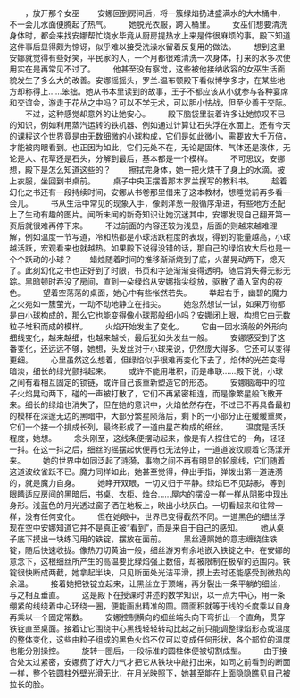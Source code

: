 　　，放开那个女巫
　　安娜回到房间后，将一簇绿焰扔进盛满水的大木桶中，不一会儿水面便腾起了热气。
　　她脱光衣服，跨入桶里。
　　女巫们想要清洗身体时，都会来找安娜帮忙烧水毕竟从厨房提热水上来是件很麻烦的事。殿下知道这件事后显得颇为惊讶，似乎难以接受洗澡水留着反复用的做法。
　　想到这里安娜就觉得有些好笑，平民家的人，一个月都很难清洗一次身体，打来的水多次使用实在是再常见不过了。
　　他甚至没有察觉，这些被他接纳收容的女巫生活面貌发生了多么大的改善。安娜摇摇头，罗兰.温布顿殿下看似博学多才，在某些地方却称得上……笨拙。她从书本里读到的故事，王子不都应该从小就参与各种宴席和交谊会，游走于花丛之中吗？可以不学无术，可以胆小怯战，但至少善于交际。
　　不过，这种感觉却意外的让她安心。
　　殿下脑袋里装着许多让她惊叹不已的知识，例如利用蒸汽运转的铁机器、例如通过计算让石头浮在水面上。还有今天的课程这个世界竟是由无数细微的小球构成，它们是如此微小，需要放大千万倍，才能被肉眼看到。也正因为如此，它们无处不在，无论是固体、气体还是液体，无论是人、花草还是石头，分解到最后，基本都是一个模样。
　　不可思议，安娜想，殿下是怎么知道这些的？
　　擦拭完身体，她一把火烘干了身上的水滴。披上衣服，坐回到书桌前。
　　桌子中央正摆着那本罗兰撰写的教科书。
　　趁着幻化之书还有一段持续时间，安娜从书卷那里借来了这本教材，想睡觉前再多看一会儿。
　　书从生活中常见的现象入手，像剥洋葱一般循序渐进，有些地方还配上了生动有趣的图片。闻所未闻的新奇知识让她沉迷其中，安娜发现自己翻开第一页后就很难再停下来。
　　不过前面的内容还较为浅显，后面的则越来越难理解，例如温度一节写道，冷和热都是小球活跃程度的表现，得到的能量越高，小球越活跃，宏观看来也就越热。如果殿下说得没错的话，那自己的绿焰放大后也是一个个跃动的小球？
　　蜡烛随着时间的推移渐渐烧到了底，火苗晃动两下，熄灭了。此刻幻化之书也正好到了时限，书页和字迹渐渐变得透明，随后消失得无影无踪。黑暗顿时吞没了房间，直到一朵绿焰从安娜指尖绽放，驱散了涌入室内的夜色。
　　望着空荡荡的桌面，她心中有些怅然若失。
　　举起右手，幽碧的魔力之火宛如一簇萤光，一动不动地静立在指尖。
　　她忽然想试一试，如果万物都是由小球构成的，那么它也能变得像小球那般细小吗？安娜闭上眼，构想它由无数粒子堆积而成的模样。
　　火焰开始发生了变化。
　　它由一团水滴般的外形向细线变化，越来越细，也越来越长，最后犹如头发丝一般。
　　安娜感受到了这番变化，还远远不够，她想，头发丝对于小球来说，仍然庞大得多。它还可以变得更细。
　　心里虽然这么想着，但绿焰似乎很难再变化下去了，焰体的光芒变得暗淡，细长的绿光颤抖起来。
　　或许不能用堆积，而是串联……殿下说，小球之间有着相互固定的锁链，或许自己该重新塑造它的形态。
　　安娜脑海中的粒子火焰晃动两下，碰的一声被打散了，它们不再紧密相连，而是像繁星般飞散开来。细长的绿焰也消失了，但在她的意识中，火焰依然存在，不过已不再具备最初的模样在深邃无边的黑暗中，大部分繁星陨落后，剩下的一小部分正在缓缓重聚，它们一个接一个排成长列，最终形成了一道由星芒构成的细丝。
　　温度是活跃程度，她想。
　　念头刚至，这线条便摆动起来，像是有人捏住它的一角，轻轻一抖。在这一抖之后，细丝的摇摆起伏便再也无法停止，一道道波纹顺着它荡漾开来。
　　她的世界中如同泛起了涟漪，事物之间不再有明显的轮廓线，它们随着这道波纹雀跃不已。魔力同样如此，她甚至觉得，伸出手指，弹拨出第一道涟漪的，就是魔力自身。
　　她睁开双眼，一切又归于平静。绿焰已不见踪影，等到眼睛适应房间的黑暗后，书桌、衣柜、烛台……屋内的摆设一样一样从阴影中现出身形。浅蓝色的月光透过窗子洒在地板上，映出小块灰白。一切看起来和往常一样，没有任何变化。
　　但在她眼中，世界已变得截然不同。一道黑色的细丝浮现在空中安娜知道它并不是真正被“看到”，而是来自于自己的感知。
　　她从桌子底下摸出一块练习用的铁锭，摆放在面前。
　　黑丝遵照她的意志缠绕住铁锭，随后快速收拢。像热刀切黄油一般，细丝游刃有余地嵌入铁锭之中。在安娜的意念下，这根细丝所产生的高温要比绿焰强上数倍，却被限制在极窄的范围内。铁锭很快断成两截，她拿起半块，只见断面处光洁平滑，摸上去时还能感受到微热的余温。
　　接着她把铁锭立起来，让黑丝立于顶端，再分裂出一条平躺的细丝，与之相互垂直。
　　这是殿下在授课时讲述的数学知识，以一点为中心，用一条绷紧的线绕着中心环绕一圈，便能画出精准的圆。圆面积就等于线的长度乘以自身再乘以一个固定常数。
　　安娜控制横向的细丝端头向下弯折出一个直角，贯穿铁锭直至桌面。接着让它围绕中心黑线轻轻转动比起之前只能调整绿焰形态或温度的整体变化，这些由粒子组成的黑色火焰不仅可以变成任何形状，各个部位的温度也能分别操控。
　　旋转一圈后，一段标准的圆柱体便被切割成型。
　　由于接合处太过紧密，安娜费了好大力气才把它从铁块中敲打出来，如同之前看到的断面一样，整个铁圆柱外壁光滑无比，在月光映照下，她甚至能在上面隐隐瞧见自己被拉长的脸。